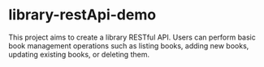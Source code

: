 # library-restApi-demo
This project aims to create a library RESTful API. Users can perform basic book management operations such as listing books, adding new books, updating existing books, or deleting them.
